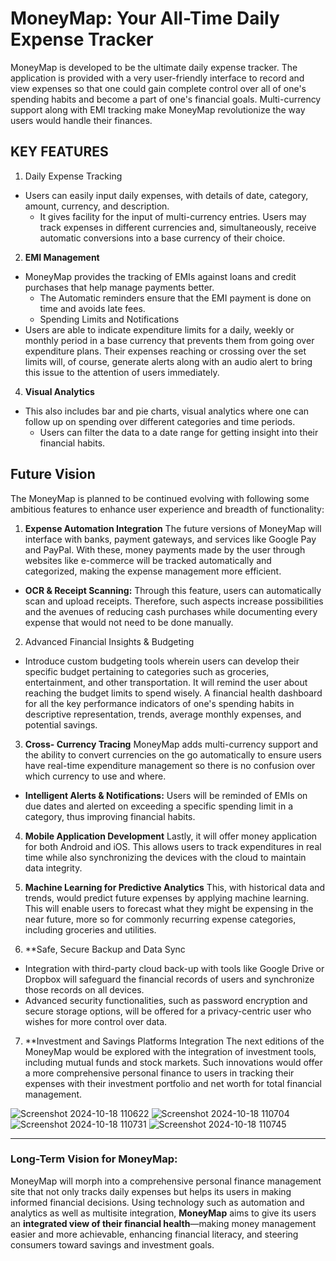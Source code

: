 # MoneyMap: Your All-Time Daily Expense Tracker

MoneyMap is developed to be the ultimate daily expense tracker. The application is provided with a very user-friendly interface to record and view expenses so that one could gain complete control over all of one's spending habits and become a part of one's financial goals. Multi-currency support along with EMI tracking make MoneyMap revolutionize the way users would handle their finances.

## KEY FEATURES

1. Daily Expense Tracking
- Users can easily input daily expenses, with details of date, category, amount, currency, and description.
   - It gives facility for the input of multi-currency entries. Users may track expenses in different currencies and, simultaneously, receive automatic conversions into a base currency of their choice.

2. **EMI Management**
- MoneyMap provides the tracking of EMIs against loans and credit purchases that help manage payments better.
   - The Automatic reminders ensure that the EMI payment is done on time and avoids late fees.
   - Spending Limits and Notifications
- Users are able to indicate expenditure limits for a daily, weekly or monthly period in a base currency that prevents them from going over expenditure plans.
  Their expenses reaching or crossing over the set limits will, of course, generate alerts along with an audio alert to bring this issue to the attention of users immediately.

4. **Visual Analytics**
- This also includes bar and pie charts, visual analytics where one can follow up on spending over different categories and time periods.
  - Users can filter the data to a date range for getting insight into their financial habits.
 
## Future Vision
 
The MoneyMap is planned to be continued evolving with following some ambitious features to enhance user experience and breadth of functionality:
 
1. **Expense Automation Integration**
The future versions of MoneyMap will interface with banks, payment gateways, and services like Google Pay and PayPal. With these, money payments made by the user through websites like e-commerce will be tracked automatically and categorized, making the expense management more efficient.
- **OCR & Receipt Scanning:** Through this feature, users can automatically scan and upload receipts. Therefore, such aspects increase possibilities and the avenues of reducing cash purchases while documenting every expense that would not need to be done manually.

2. Advanced Financial Insights & Budgeting
- Introduce custom budgeting tools wherein users can develop their specific budget pertaining to categories such as groceries, entertainment, and other transportation. It will remind the user about reaching the budget limits to spend wisely.
   A financial health dashboard for all the key performance indicators of one's spending habits in descriptive representation, trends, average monthly expenses, and potential savings.

3. **Cross- Currency Tracing**
MoneyMap adds multi-currency support and the ability to convert currencies on the go automatically to ensure users have real-time expenditure management so there is no confusion over which currency to use and where.
- **Intelligent Alerts & Notifications:** Users will be reminded of EMIs on due dates and alerted on exceeding a specific spending limit in a category, thus improving financial habits.

4. **Mobile Application Development**
Lastly, it will offer money application for both Android and iOS. This allows users to track expenditures in real time while also synchronizing the devices with the cloud to maintain data integrity.

5. **Machine Learning for Predictive Analytics**
This, with historical data and trends, would predict future expenses by applying machine learning. This will enable users to forecast what they might be expensing in the near future, more so for commonly recurring expense categories, including groceries and utilities.

6. **Safe, Secure Backup and Data Sync
- Integration with third-party cloud back-up with tools like Google Drive or Dropbox will safeguard the financial records of users and synchronize those records on all devices.
- Advanced security functionalities, such as password encryption and secure storage options, will be offered for a privacy-centric user who wishes for more control over data.

7. **Investment and Savings Platforms Integration
The next editions of the MoneyMap would be explored with the integration of investment tools, including mutual funds and stock markets. Such innovations would offer a more comprehensive personal finance to users in tracking their expenses with their investment portfolio and net worth for total financial management.

![Screenshot 2024-10-18 110622](https://github.com/user-attachments/assets/50038255-3e2c-4b77-9226-d2ff100f36b3)
![Screenshot 2024-10-18 110704](https://github.com/user-attachments/assets/2ab6ec4e-9dcc-4241-b752-12c2e37d010a)
![Screenshot 2024-10-18 110731](https://github.com/user-attachments/assets/ab37255b-34d4-4413-b9fe-bfadf286e4e3)
![Screenshot 2024-10-18 110745](https://github.com/user-attachments/assets/b5174e52-d6a5-41c3-9f52-b2d86b5bdaa2)







---

### Long-Term Vision for **MoneyMap**:
MoneyMap will morph into a comprehensive personal finance management site that not only tracks daily expenses but helps its users in making informed financial decisions. Using technology such as automation and analytics as well as multisite integration, **MoneyMap** aims to give its users an **integrated view of their financial health**—making money management easier and more achievable, enhancing financial literacy, and steering consumers toward savings and investment goals.
